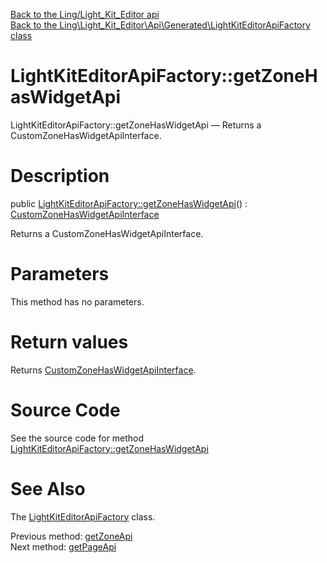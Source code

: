 [Back to the Ling/Light_Kit_Editor api](https://github.com/lingtalfi/Light_Kit_Editor/blob/master/doc/api/Ling/Light_Kit_Editor.md)<br>
[Back to the Ling\Light_Kit_Editor\Api\Generated\LightKitEditorApiFactory class](https://github.com/lingtalfi/Light_Kit_Editor/blob/master/doc/api/Ling/Light_Kit_Editor/Api/Generated/LightKitEditorApiFactory.md)


LightKitEditorApiFactory::getZoneHasWidgetApi
================



LightKitEditorApiFactory::getZoneHasWidgetApi — Returns a CustomZoneHasWidgetApiInterface.




Description
================


public [LightKitEditorApiFactory::getZoneHasWidgetApi](https://github.com/lingtalfi/Light_Kit_Editor/blob/master/doc/api/Ling/Light_Kit_Editor/Api/Generated/LightKitEditorApiFactory/getZoneHasWidgetApi.md)() : [CustomZoneHasWidgetApiInterface](https://github.com/lingtalfi/Light_Kit_Editor/blob/master/doc/api/Ling/Light_Kit_Editor/Api/Custom/Interfaces/CustomZoneHasWidgetApiInterface.md)




Returns a CustomZoneHasWidgetApiInterface.




Parameters
================

This method has no parameters.


Return values
================

Returns [CustomZoneHasWidgetApiInterface](https://github.com/lingtalfi/Light_Kit_Editor/blob/master/doc/api/Ling/Light_Kit_Editor/Api/Custom/Interfaces/CustomZoneHasWidgetApiInterface.md).








Source Code
===========
See the source code for method [LightKitEditorApiFactory::getZoneHasWidgetApi](https://github.com/lingtalfi/Light_Kit_Editor/blob/master/Api/Generated/LightKitEditorApiFactory.php#L83-L89)


See Also
================

The [LightKitEditorApiFactory](https://github.com/lingtalfi/Light_Kit_Editor/blob/master/doc/api/Ling/Light_Kit_Editor/Api/Generated/LightKitEditorApiFactory.md) class.

Previous method: [getZoneApi](https://github.com/lingtalfi/Light_Kit_Editor/blob/master/doc/api/Ling/Light_Kit_Editor/Api/Generated/LightKitEditorApiFactory/getZoneApi.md)<br>Next method: [getPageApi](https://github.com/lingtalfi/Light_Kit_Editor/blob/master/doc/api/Ling/Light_Kit_Editor/Api/Generated/LightKitEditorApiFactory/getPageApi.md)<br>

